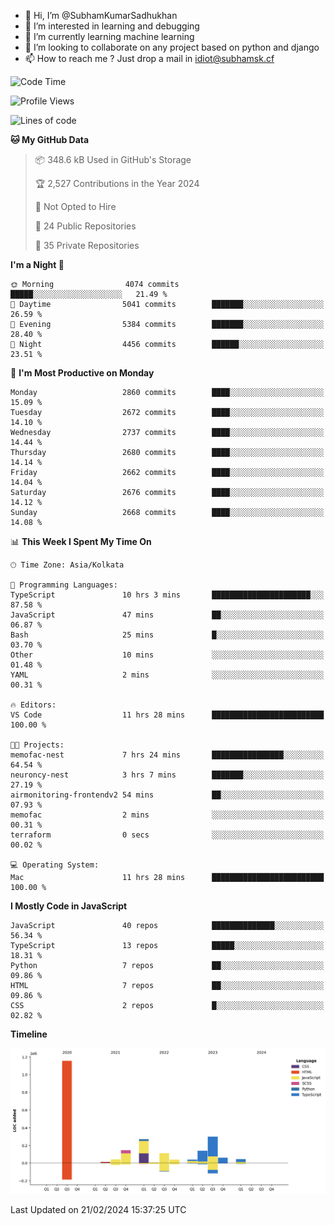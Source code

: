 - 👋 Hi, I’m @SubhamKumarSadhukhan
- 👀 I’m interested in learning and debugging
- 🌱 I’m currently learning machine learning
- 💞️ I’m looking to collaborate on any project based on python and django
- 📫 How to reach me ?
      Just drop a mail in idiot@subhamsk.cf

<!---
SubhamKumarSadhukhan/SubhamKumarSadhukhan is a ✨ special ✨ repository because its `README.md` (this file) appears on your GitHub profile.
You can click the Preview link to take a look at your changes.
--->


<!--START_SECTION:waka-->
![Code Time](http://img.shields.io/badge/Code%20Time-1%2C955%20hrs%2022%20mins-blue)

![Profile Views](http://img.shields.io/badge/Profile%20Views-0-blue)

![Lines of code](https://img.shields.io/badge/From%20Hello%20World%20I%27ve%20Written-2.4%20million%20lines%20of%20code-blue)

**🐱 My GitHub Data** 

> 📦 348.6 kB Used in GitHub's Storage 
 > 
> 🏆 2,527 Contributions in the Year 2024
 > 
> 🚫 Not Opted to Hire
 > 
> 📜 24 Public Repositories 
 > 
> 🔑 35 Private Repositories 
 > 
**I'm a Night 🦉** 

```text
🌞 Morning                4074 commits        █████░░░░░░░░░░░░░░░░░░░░   21.49 % 
🌆 Daytime                5041 commits        ███████░░░░░░░░░░░░░░░░░░   26.59 % 
🌃 Evening                5384 commits        ███████░░░░░░░░░░░░░░░░░░   28.40 % 
🌙 Night                  4456 commits        ██████░░░░░░░░░░░░░░░░░░░   23.51 % 
```
📅 **I'm Most Productive on Monday** 

```text
Monday                   2860 commits        ████░░░░░░░░░░░░░░░░░░░░░   15.09 % 
Tuesday                  2672 commits        ████░░░░░░░░░░░░░░░░░░░░░   14.10 % 
Wednesday                2737 commits        ████░░░░░░░░░░░░░░░░░░░░░   14.44 % 
Thursday                 2680 commits        ████░░░░░░░░░░░░░░░░░░░░░   14.14 % 
Friday                   2662 commits        ████░░░░░░░░░░░░░░░░░░░░░   14.04 % 
Saturday                 2676 commits        ████░░░░░░░░░░░░░░░░░░░░░   14.12 % 
Sunday                   2668 commits        ████░░░░░░░░░░░░░░░░░░░░░   14.08 % 
```


📊 **This Week I Spent My Time On** 

```text
🕑︎ Time Zone: Asia/Kolkata

💬 Programming Languages: 
TypeScript               10 hrs 3 mins       ██████████████████████░░░   87.58 % 
JavaScript               47 mins             ██░░░░░░░░░░░░░░░░░░░░░░░   06.87 % 
Bash                     25 mins             █░░░░░░░░░░░░░░░░░░░░░░░░   03.70 % 
Other                    10 mins             ░░░░░░░░░░░░░░░░░░░░░░░░░   01.48 % 
YAML                     2 mins              ░░░░░░░░░░░░░░░░░░░░░░░░░   00.31 % 

🔥 Editors: 
VS Code                  11 hrs 28 mins      █████████████████████████   100.00 % 

🐱‍💻 Projects: 
memofac-nest             7 hrs 24 mins       ████████████████░░░░░░░░░   64.54 % 
neuroncy-nest            3 hrs 7 mins        ███████░░░░░░░░░░░░░░░░░░   27.19 % 
airmonitoring-frontendv2 54 mins             ██░░░░░░░░░░░░░░░░░░░░░░░   07.93 % 
memofac                  2 mins              ░░░░░░░░░░░░░░░░░░░░░░░░░   00.31 % 
terraform                0 secs              ░░░░░░░░░░░░░░░░░░░░░░░░░   00.02 % 

💻 Operating System: 
Mac                      11 hrs 28 mins      █████████████████████████   100.00 % 
```

**I Mostly Code in JavaScript** 

```text
JavaScript               40 repos            ██████████████░░░░░░░░░░░   56.34 % 
TypeScript               13 repos            █████░░░░░░░░░░░░░░░░░░░░   18.31 % 
Python                   7 repos             ██░░░░░░░░░░░░░░░░░░░░░░░   09.86 % 
HTML                     7 repos             ██░░░░░░░░░░░░░░░░░░░░░░░   09.86 % 
CSS                      2 repos             █░░░░░░░░░░░░░░░░░░░░░░░░   02.82 % 
```



**Timeline**

![Lines of Code chart](https://raw.githubusercontent.com/SubhamKumarSadhukhan/SubhamKumarSadhukhan/main/assets/bar_graph.png)


 Last Updated on 21/02/2024 15:37:25 UTC
<!--END_SECTION:waka-->
